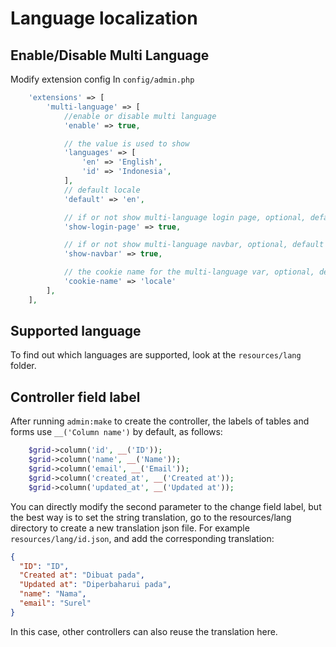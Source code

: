 # Language localization

## Enable/Disable Multi Language

Modify extension config In `config/admin.php`

```php
    'extensions' => [
        'multi-language' => [
            //enable or disable multi language
            'enable' => true,

            // the value is used to show
            'languages' => [
                'en' => 'English',
                'id' => 'Indonesia',
            ],
            // default locale
            'default' => 'en',

            // if or not show multi-language login page, optional, default is true
            'show-login-page' => true,

            // if or not show multi-language navbar, optional, default is true
            'show-navbar' => true,

            // the cookie name for the multi-language var, optional, default is 'locale'
            'cookie-name' => 'locale'
        ],
    ],
```

## Supported language

To find out which languages are supported, look at the `resources/lang` folder.

## Controller field label

After running `admin:make` to create the controller, the labels of tables and forms use `__('Column name')` by default, as follows:

```php
    $grid->column('id', __('ID'));
    $grid->column('name', __('Name'));
    $grid->column('email', __('Email'));
    $grid->column('created_at', __('Created at'));
    $grid->column('updated_at', __('Updated at'));
```

You can directly modify the second parameter to the change field label, but the best way is to set the string translation, go to the resources/lang directory to create a new translation json file. For example `resources/lang/id.json`, and add the corresponding translation:

```json
{
  "ID": "ID",
  "Created at": "Dibuat pada",
  "Updated at": "Diperbaharui pada",
  "name": "Nama",
  "email": "Surel"
}
```

In this case, other controllers can also reuse the translation here.
